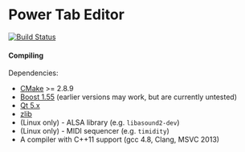 # Power Tab Editor

[![Build Status](https://travis-ci.org/powertab/powertabeditor.svg?branch=master)](https://travis-ci.org/powertab/powertabeditor)

#### Compiling
Dependencies:
* [CMake](http://www.cmake.org/) >= 2.8.9
* [Boost 1.55](http://www.boost.org/) (earlier versions may work, but are currently untested)
* [Qt 5.x](http://qt-project.org/)
* [zlib](http://www.zlib.net/)
* (Linux only) - ALSA library (e.g. `libasound2-dev`)
* (Linux only) - MIDI sequencer (e.g. `timidity`)
* A compiler with C++11 support (gcc 4.8, Clang, MSVC 2013)
